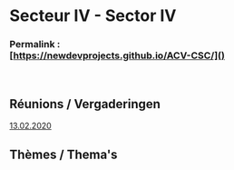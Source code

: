 <link rel="stylesheet" href="kult.css">

# Secteur IV - Sector IV

### Permalink :<br>[https://newdevprojects.github.io/ACV-CSC/]()

&nbsp;

## Réunions / Vergaderingen

[13.02.2020](20200213.md)

## Thèmes / Thema's







